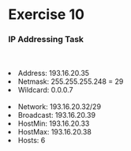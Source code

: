 # **Exercise 10**

### **IP Addressing Task**
<br>
<br>
<li> Address: 193.16.20.35
<li> Netmask: 255.255.255.248 = 29
<li> Wildcard: 0.0.0.7
<br>
<br>
<li> Network: 193.16.20.32/29
<li> Broadcast: 193.16.20.39
<li> HostMin: 193.16.20.33
<li> HostMax: 193.16.20.38
<li> Hosts: 6
<br>


